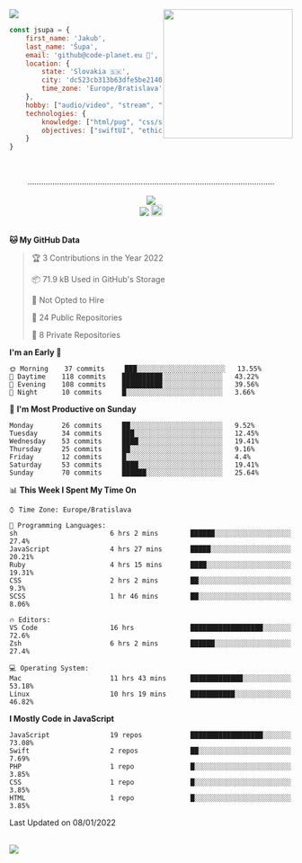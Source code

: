 
<img src="https://creepy-corp.eu/pika-bg.png">
<img align='right' src="https://creepy-corp.eu/pika.gif" width="230">
<br>

```js
const jsupa = {
    first_name: 'Jakub',
    last_name: 'Šupa',
    email: 'github@code-planet.eu 📧',
    location: {
        state: 'Slovakia 🇸🇰',
        city: 'dc523cb313b63dfe5be2140b0c05b3bc',
        time_zone: 'Europe/Bratislava'
    },
    hobby: ["audio/video", "stream", "3D modelling/printing", "crypto (XRP 🤍)", "IoT/DIY", "tech"],
    technologies: {
        knowledge: ["html/pug", "css/scss", "javascript/jquery", "vue/react", "nodejs", "ruby on rails", "php", "pgsql/mysql"],
        objectives: ["swiftUI", "ethical hacking", "boost all knowledge to master class"]
    }
}

  ```

<br>
<p align="center">
.............................................................................................................
<br><br>
<a href="https://wakatime.com/@698e3ae2-2e7a-4cf6-a9e7-192f2b7d1525"><img src="https://wakatime.com/badge/user/698e3ae2-2e7a-4cf6-a9e7-192f2b7d1525.svg"></a><br>
<img src="https://visitor-badge.laobi.icu/badge?page_id=jsupa.jsupa">
<a href='https://ko-fi.com/Y8Y246Y0V' target='_blank'>
    <img src="https://img.shields.io/badge/buy%20me%20a%20coffee-donate-yellow.svg" alt="Buy Me A Coffee donate button" height="20px"/>
</a>
<br><br>

<!--START_SECTION:waka-->
**🐱 My GitHub Data** 

> 🏆 3 Contributions in the Year 2022
 > 
> 📦 71.9 kB Used in GitHub's Storage 
 > 
> 🚫 Not Opted to Hire
 > 
> 📜 24 Public Repositories 
 > 
> 🔑 8 Private Repositories  
 > 
**I'm an Early 🐤** 

```text
🌞 Morning    37 commits     ███░░░░░░░░░░░░░░░░░░░░░░   13.55% 
🌆 Daytime    118 commits    ██████████░░░░░░░░░░░░░░░   43.22% 
🌃 Evening    108 commits    ██████████░░░░░░░░░░░░░░░   39.56% 
🌙 Night      10 commits     █░░░░░░░░░░░░░░░░░░░░░░░░   3.66%

```
📅 **I'm Most Productive on Sunday** 

```text
Monday       26 commits     ██░░░░░░░░░░░░░░░░░░░░░░░   9.52% 
Tuesday      34 commits     ███░░░░░░░░░░░░░░░░░░░░░░   12.45% 
Wednesday    53 commits     ████░░░░░░░░░░░░░░░░░░░░░   19.41% 
Thursday     25 commits     ██░░░░░░░░░░░░░░░░░░░░░░░   9.16% 
Friday       12 commits     █░░░░░░░░░░░░░░░░░░░░░░░░   4.4% 
Saturday     53 commits     ████░░░░░░░░░░░░░░░░░░░░░   19.41% 
Sunday       70 commits     ██████░░░░░░░░░░░░░░░░░░░   25.64%

```


📊 **This Week I Spent My Time On** 

```text
⌚︎ Time Zone: Europe/Bratislava

💬 Programming Languages: 
sh                       6 hrs 2 mins        ██████░░░░░░░░░░░░░░░░░░░   27.4% 
JavaScript               4 hrs 27 mins       █████░░░░░░░░░░░░░░░░░░░░   20.21% 
Ruby                     4 hrs 15 mins       ████░░░░░░░░░░░░░░░░░░░░░   19.31% 
CSS                      2 hrs 2 mins        ██░░░░░░░░░░░░░░░░░░░░░░░   9.3% 
SCSS                     1 hr 46 mins        ██░░░░░░░░░░░░░░░░░░░░░░░   8.06%

🔥 Editors: 
VS Code                  16 hrs              ██████████████████░░░░░░░   72.6% 
Zsh                      6 hrs 2 mins        ██████░░░░░░░░░░░░░░░░░░░   27.4%

💻 Operating System: 
Mac                      11 hrs 43 mins      █████████████░░░░░░░░░░░░   53.18% 
Linux                    10 hrs 19 mins      ███████████░░░░░░░░░░░░░░   46.82%

```

**I Mostly Code in JavaScript** 

```text
JavaScript               19 repos            ██████████████████░░░░░░░   73.08% 
Swift                    2 repos             ██░░░░░░░░░░░░░░░░░░░░░░░   7.69% 
PHP                      1 repo              █░░░░░░░░░░░░░░░░░░░░░░░░   3.85% 
CSS                      1 repo              █░░░░░░░░░░░░░░░░░░░░░░░░   3.85% 
HTML                     1 repo              █░░░░░░░░░░░░░░░░░░░░░░░░   3.85%

```



 Last Updated on 08/01/2022
<!--END_SECTION:waka-->

</p><br>
<img src="https://creepy-corp.eu/pika-bg-bottom.png">
